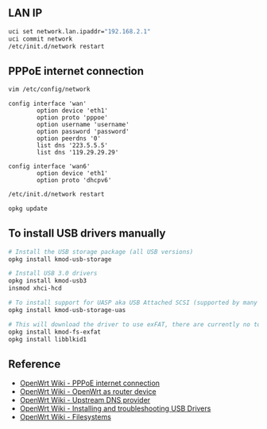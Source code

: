 ## LAN IP

```bash
uci set network.lan.ipaddr="192.168.2.1"
uci commit network
/etc/init.d/network restart
```

## PPPoE internet connection

```bash
vim /etc/config/network
```

```config
config interface 'wan'
        option device 'eth1'
        option proto 'pppoe'
        option username 'username'
        option password 'password'
        option peerdns '0'
        list dns '223.5.5.5'
        list dns '119.29.29.29'

config interface 'wan6'
        option device 'eth1'
        option proto 'dhcpv6'
```

```bash
/etc/init.d/network restart

opkg update
```

## To install USB drivers manually

```bash
# Install the USB storage package (all USB versions)
opkg install kmod-usb-storage

# Install USB 3.0 drivers
opkg install kmod-usb3
insmod xhci-hcd

# To install support for UASP aka USB Attached SCSI (supported by many USB drives and drive enclosures, especially if USB 3.0. It enhances performance if it's supported by both the drive and the host controller in your device)
opkg install kmod-usb-storage-uas

# This will download the driver to use exFAT, there are currently no tools in OpenWrt to format/check exFAT
opkg install kmod-fs-exfat
opkg install libblkid1
```

## Reference

* [OpenWrt Wiki - PPPoE internet connection](https://openwrt.org/docs/guide-user/network/wan/wan_interface_protocols#pppoe_internet_connection)
* [OpenWrt Wiki - OpenWrt as router device](https://openwrt.org/docs/guide-user/network/openwrt_as_routerdevice#command-line_instructions)
* [OpenWrt Wiki - Upstream DNS provider](https://openwrt.org/docs/guide-user/base-system/dhcp_configuration#upstream_dns_provider)
* [OpenWrt Wiki - Installing and troubleshooting USB Drivers](https://openwrt.org/docs/guide-user/storage/usb-installing#to_install_usb_drivers_manually)
* [OpenWrt Wiki - Filesystems](https://openwrt.org/docs/guide-user/storage/filesystems-and-partitions#set_up_exfat)
